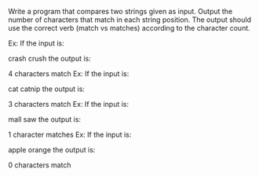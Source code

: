 Write a program that compares two strings given as input. Output the number of characters that match in each string position. The output should use the correct verb (match vs matches) according to the character count.

Ex: If the input is:

crash crush
the output is:

4 characters match
Ex: If the input is:

cat catnip
the output is:

3 characters match
Ex: If the input is:

mall saw
the output is:

1 character matches
Ex: If the input is:

apple orange
the output is:

0 characters match
